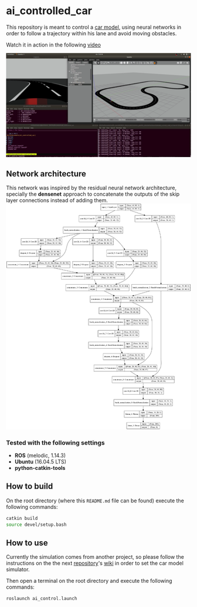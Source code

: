 # ai_controlled_car
This repository is meant to control a [car model](https://github.com/AutoModelCar), using neural networks in order to follow a trajectory within his lane and avoid moving obstacles.

Watch it in action in the following [video](https://youtu.be/VJ3MyKVnnj8)

![car_working_image](./imgs/v_3.png)


## Network architecture
This network was inspired by the residual neural network architecture, specially the **densenet** approach to concatenate the outputs of the skip layer connections instead of adding them.
![model architecture](./imgs/v_4.png)


### Tested with the following settings
- **ROS** (melodic, 1.14.3)
- **Ubuntu** (16.04.5 LTS)
- **python-catkin-tools**

## How to build
On the root directory (where this `README.md` file can be found) execute the following commands:

```bash
catkin build
source devel/setup.bash
```
## How to use
Currently the simulation comes from another project, so please follow the instructions on the the next [repository](https://github.com/EagleKnights/EK_AutoNOMOS_Sim)'s [wiki](https://github.com/EagleKnights/Eagle_Knights-Wiki/wiki) in order to set the car model simulator.

Then open a terminal on the root directory and execute the following commands:

```bash
roslaunch ai_control.launch
```

